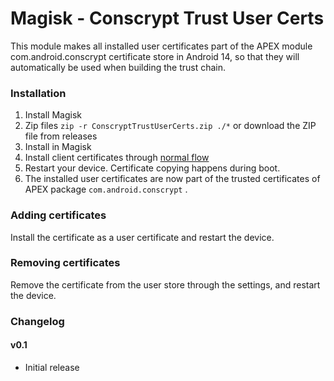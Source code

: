 # Magisk - Conscrypt Trust User Certs

This module makes all installed user certificates part of the APEX module com.android.conscrypt certificate store in Android 14, so that they will automatically be used when building the trust chain.

### Installation
1. Install Magisk
2. Zip files `zip -r ConscryptTrustUserCerts.zip ./*` or download the ZIP file from releases
3. Install in Magisk
4. Install client certificates through [normal flow](https://support.portswigger.net/customer/portal/articles/1841102-installing-burp-s-ca-certificate-in-an-android-device)
5. Restart your device. Certificate copying happens during boot.
6. The installed user certificates are now part of the trusted certificates of APEX package `com.android.conscrypt` .

### Adding certificates
Install the certificate as a user certificate and restart the device.

### Removing certificates
Remove the certificate from the user store through the settings, and restart the device.

### Changelog

#### v0.1
* Initial release
